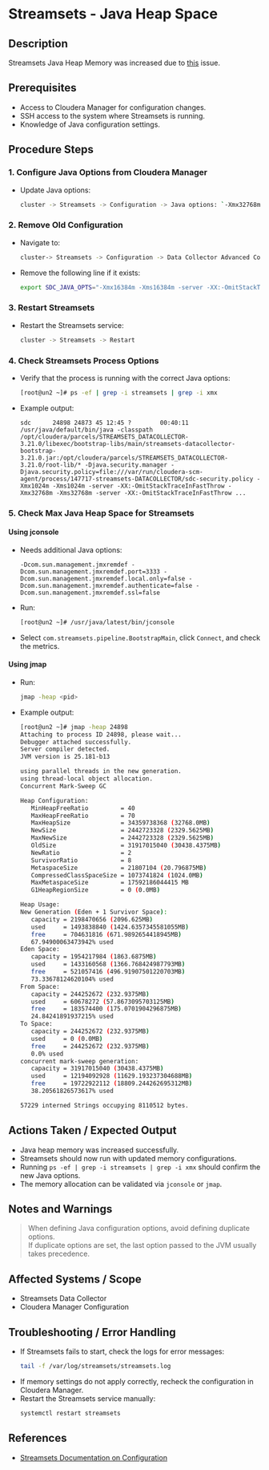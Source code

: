 # Streamsets - Java Heap Space

## Description
Streamsets Java Heap Memory was increased due to [this](https://metis.ghi.com/obss/oss/sysadmin-group/support/-/issues/102#ndef_95081) issue.

## Prerequisites
- Access to Cloudera Manager for configuration changes.
- SSH access to the system where Streamsets is running.
- Knowledge of Java configuration settings.

## Procedure Steps

### 1. Configure Java Options from Cloudera Manager
- Update Java options:
  ```bash
  cluster -> Streamsets -> Configuration -> Java options: `-Xmx32768m -Xms32768m -server -XX:-OmitStackTraceInFastThrow`
  ```

### 2. Remove Old Configuration
- Navigate to:
  ```bash
  cluster-> Streamsets -> Configuration -> Data Collector Advanced Configuration Snippet (Safety Valve) for sdc-env.sh
  ```
- Remove the following line if it exists:
  ```bash
  export SDC_JAVA_OPTS="-Xmx16384m -Xms16384m -server -XX:-OmitStackTraceInFastThrow ${SDC_JAVA_OPTS}"
  ```

### 3. Restart Streamsets
- Restart the Streamsets service:
  ```bash
  cluster -> Streamsets -> Restart
  ```

### 4. Check Streamsets Process Options
- Verify that the process is running with the correct Java options:
  ```bash
  [root@un2 ~]# ps -ef | grep -i streamsets | grep -i xmx
  ```
- Example output:
  ```
  sdc      24898 24873 45 12:45 ?        00:40:11 /usr/java/default/bin/java -classpath /opt/cloudera/parcels/STREAMSETS_DATACOLLECTOR-3.21.0/libexec/bootstrap-libs/main/streamsets-datacollector-bootstrap-3.21.0.jar:/opt/cloudera/parcels/STREAMSETS_DATACOLLECTOR-3.21.0/root-lib/* -Djava.security.manager -Djava.security.policy=file:///var/run/cloudera-scm-agent/process/147717-streamsets-DATACOLLECTOR/sdc-security.policy -Xmx1024m -Xms1024m -server -XX:-OmitStackTraceInFastThrow -Xmx32768m -Xms32768m -server -XX:-OmitStackTraceInFastThrow ...
  ```

### 5. Check Max Java Heap Space for Streamsets
#### **Using jconsole**
- Needs additional Java options:
  ```
  -Dcom.sun.management.jmxremdef -Dcom.sun.management.jmxremdef.port=3333 -Dcom.sun.management.jmxremdef.local.only=false -Dcom.sun.management.jmxremdef.authenticate=false -Dcom.sun.management.jmxremdef.ssl=false
  ```
- Run:
  ```bash
  [root@un2 ~]# /usr/java/latest/bin/jconsole
  ```
- Select `com.streamsets.pipeline.BootstrapMain`, click `Connect`, and check the metrics.

#### **Using jmap**
- Run:
  ```bash
  jmap -heap <pid>
  ```
- Example output:
  ```bash
  [root@un2 ~]# jmap -heap 24898
  Attaching to process ID 24898, please wait...
  Debugger attached successfully.
  Server compiler detected.
  JVM version is 25.181-b13

  using parallel threads in the new generation.
  using thread-local object allocation.
  Concurrent Mark-Sweep GC

  Heap Configuration:
     MinHeapFreeRatio         = 40
     MaxHeapFreeRatio         = 70
     MaxHeapSize              = 34359738368 (32768.0MB)
     NewSize                  = 2442723328 (2329.5625MB)
     MaxNewSize               = 2442723328 (2329.5625MB)
     OldSize                  = 31917015040 (30438.4375MB)
     NewRatio                 = 2
     SurvivorRatio            = 8
     MetaspaceSize            = 21807104 (20.796875MB)
     CompressedClassSpaceSize = 1073741824 (1024.0MB)
     MaxMetaspaceSize         = 17592186044415 MB
     G1HeapRegionSize         = 0 (0.0MB)

  Heap Usage:
  New Generation (Eden + 1 Survivor Space):
     capacity = 2198470656 (2096.625MB)
     used     = 1493838840 (1424.6357345581055MB)
     free     = 704631816 (671.9892654418945MB)
     67.94900063473942% used
  Eden Space:
     capacity = 1954217984 (1863.6875MB)
     used     = 1433160568 (1366.768424987793MB)
     free     = 521057416 (496.91907501220703MB)
     73.33678124620104% used
  From Space:
     capacity = 244252672 (232.9375MB)
     used     = 60678272 (57.8673095703125MB)
     free     = 183574400 (175.0701904296875MB)
     24.84241891937215% used
  To Space:
     capacity = 244252672 (232.9375MB)
     used     = 0 (0.0MB)
     free     = 244252672 (232.9375MB)
     0.0% used
  concurrent mark-sweep generation:
     capacity = 31917015040 (30438.4375MB)
     used     = 12194092928 (11629.193237304688MB)
     free     = 19722922112 (18809.244262695312MB)
     38.20561826573617% used

  57229 interned Strings occupying 8110512 bytes.
  ```

## Actions Taken / Expected Output
- Java heap memory was increased successfully.
- Streamsets should now run with updated memory configurations.
- Running `ps -ef | grep -i streamsets | grep -i xmx` should confirm the new Java options.
- The memory allocation can be validated via `jconsole` or `jmap`.

## Notes and Warnings
> When defining Java configuration options, avoid defining duplicate options.  
> If duplicate options are set, the last option passed to the JVM usually takes precedence.

## Affected Systems / Scope
- Streamsets Data Collector
- Cloudera Manager Configuration

## Troubleshooting / Error Handling
- If Streamsets fails to start, check the logs for error messages:
  ```bash
  tail -f /var/log/streamsets/streamsets.log
  ```
- If memory settings do not apply correctly, recheck the configuration in Cloudera Manager.
- Restart the Streamsets service manually:
  ```bash
  systemctl restart streamsets
  ```

## References
- [Streamsets Documentation on Configuration](https://docs.streamsets.com/platform-datacollector/latest/datacollector/UserGuide/Configuration/DCEnvironmentConfig.html)

